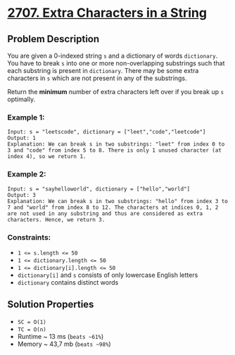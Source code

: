# [2707. Extra Characters in a String](https://leetcode.com/problems/extra-characters-in-a-string/description)

## Problem Description

You are given a 0-indexed string `s` and a dictionary of words `dictionary`. You have to break `s` into one or more non-overlapping substrings such that each substring is present in `dictionary`. There may be some extra characters in `s` which are not present in any of the substrings.

Return the **minimum** number of extra characters left over if you break up `s` optimally.



### Example 1:
```
Input: s = "leetscode", dictionary = ["leet","code","leetcode"]
Output: 1
Explanation: We can break s in two substrings: "leet" from index 0 to 3 and "code" from index 5 to 8. There is only 1 unused character (at index 4), so we return 1.
```
### Example 2:
```
Input: s = "sayhelloworld", dictionary = ["hello","world"]
Output: 3
Explanation: We can break s in two substrings: "hello" from index 3 to 7 and "world" from index 8 to 12. The characters at indices 0, 1, 2 are not used in any substring and thus are considered as extra characters. Hence, we return 3.
```

### Constraints:

* `1 <= s.length <= 50`
* `1 <= dictionary.length <= 50`
* `1 <= dictionary[i].length <= 50`
* `dictionary[i]` and `s` consists of only lowercase English letters
* `dictionary` contains distinct words

## Solution Properties
* `SC = O(1)`
* `TC = O(n)`
* Runtime ~ 13 ms (`beats ~61%`)
* Memory ~ 43,7 mb (`beats ~98%`)
